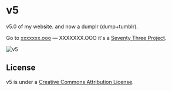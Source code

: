 v5
==

v5.0 of my website. and now a dumplr (dump+tumblr).

Go to [xxxxxxx.ooo] &#8212; XXXXXXX.OOO it's a [Seventy Three Project].

![v5](http://files.setetres.st/img/v5-header.gif?v=1&raw=true)

License
-------

v5 is under a [Creative Commons Attribution License].

[Seventy Three Project]: http://setetres.st
[xxxxxxx.ooo]: http://xxxxxxx.ooo
[Creative Commons Attribution License]: http://creativecommons.org/licenses/by/4.0